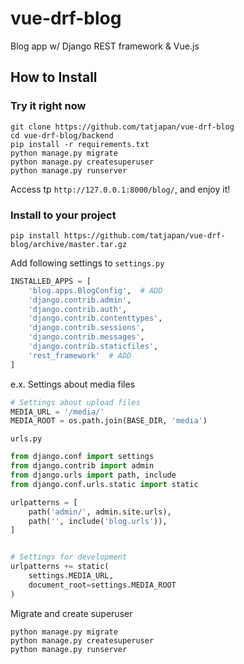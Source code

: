 # vue-drf-blog

Blog app w/ Django REST framework & Vue.js

## How to Install

### Try it right now

```
git clone https://github.com/tatjapan/vue-drf-blog
cd vue-drf-blog/backend
pip install -r requirements.txt
python manage.py migrate
python manage.py createsuperuser
python manage.py runserver
```

Access tp `http://127.0.0.1:8000/blog/`, and enjoy it!

### Install to your project

```
pip install https://github.com/tatjapan/vue-drf-blog/archive/master.tar.gz
```

Add following settings to `settings.py`

```python
INSTALLED_APPS = [
    'blog.apps.BlogConfig',  # ADD
    'django.contrib.admin',
    'django.contrib.auth',
    'django.contrib.contenttypes',
    'django.contrib.sessions',
    'django.contrib.messages',
    'django.contrib.staticfiles',
    'rest_framework'  # ADD
]
```

e.x. Settings about media files

```python
# Settings about upload files
MEDIA_URL = '/media/'
MEDIA_ROOT = os.path.join(BASE_DIR, 'media')
```

`urls.py`

```python
from django.conf import settings
from django.contrib import admin
from django.urls import path, include
from django.conf.urls.static import static

urlpatterns = [
    path('admin/', admin.site.urls),
    path('', include('blog.urls')),
]


# Settings for development
urlpatterns += static(
    settings.MEDIA_URL,
    document_root=settings.MEDIA_ROOT
)
```


Migrate and create superuser

```
python manage.py migrate
python manage.py createsuperuser
python manage.py runserver
```
